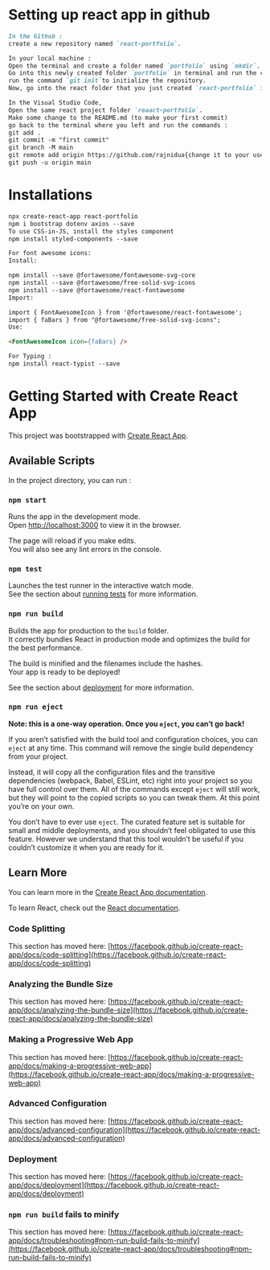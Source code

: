 # Setting up react app in github

```md
In the Github :
create a new repository named `react-portfolio`.

In your local machine :
Open the terminal and create a folder named `portfolio` using `mkdir`.
Go into this newly created folder `portfolio` in terminal and run the command :`npx create-react-app react-portfolio` , this will create a react app inside the portfolio folder.
run the command `git init`to initialize the repository.
Now, go into the react folder that you just created `react-portfolio` in the terminal.

In the Visual Studio Code,
Open the same react project folder `reaact-portfolio`.
Make some change to the README.md (to make your first commit)
go back to the terminal where you left and run the commands :
git add .
git commit -m "first commit"
git branch -M main
git remote add origin https://github.com/rajnidua{change it to your user name}/react-portfolio.git
git push -u origin main
```

# Installations

```md
npx create-react-app react-portfolio
npm i bootstrap dotenv axios --save
To use CSS-in-JS, install the styles component
npm install styled-components --save

For font awesome icons:
Install:

npm install --save @fortawesome/fontawesome-svg-core
npm install --save @fortawesome/free-solid-svg-icons
npm install --save @fortawesome/react-fontawesome
Import:

import { FontAwesomeIcon } from '@fortawesome/react-fontawesome';
import { faBars } from "@fortawesome/free-solid-svg-icons";
Use:

<FontAwesomeIcon icon={faBars} />

For Typing :
npm install react-typist --save
```

# Getting Started with Create React App

This project was bootstrapped with [Create React App](https://github.com/facebook/create-react-app).

## Available Scripts

In the project directory, you can run :

### `npm start`

Runs the app in the development mode.\
Open [http://localhost:3000](http://localhost:3000) to view it in the browser.

The page will reload if you make edits.\
You will also see any lint errors in the console.

### `npm test`

Launches the test runner in the interactive watch mode.\
See the section about [running tests](https://facebook.github.io/create-react-app/docs/running-tests) for more information.

### `npm run build`

Builds the app for production to the `build` folder.\
It correctly bundles React in production mode and optimizes the build for the best performance.

The build is minified and the filenames include the hashes.\
Your app is ready to be deployed!

See the section about [deployment](https://facebook.github.io/create-react-app/docs/deployment) for more information.

### `npm run eject`

**Note: this is a one-way operation. Once you `eject`, you can’t go back!**

If you aren’t satisfied with the build tool and configuration choices, you can `eject` at any time. This command will remove the single build dependency from your project.

Instead, it will copy all the configuration files and the transitive dependencies (webpack, Babel, ESLint, etc) right into your project so you have full control over them. All of the commands except `eject` will still work, but they will point to the copied scripts so you can tweak them. At this point you’re on your own.

You don’t have to ever use `eject`. The curated feature set is suitable for small and middle deployments, and you shouldn’t feel obligated to use this feature. However we understand that this tool wouldn’t be useful if you couldn’t customize it when you are ready for it.

## Learn More

You can learn more in the [Create React App documentation](https://facebook.github.io/create-react-app/docs/getting-started).

To learn React, check out the [React documentation](https://reactjs.org/).

### Code Splitting

This section has moved here: [https://facebook.github.io/create-react-app/docs/code-splitting](https://facebook.github.io/create-react-app/docs/code-splitting)

### Analyzing the Bundle Size

This section has moved here: [https://facebook.github.io/create-react-app/docs/analyzing-the-bundle-size](https://facebook.github.io/create-react-app/docs/analyzing-the-bundle-size)

### Making a Progressive Web App

This section has moved here: [https://facebook.github.io/create-react-app/docs/making-a-progressive-web-app](https://facebook.github.io/create-react-app/docs/making-a-progressive-web-app)

### Advanced Configuration

This section has moved here: [https://facebook.github.io/create-react-app/docs/advanced-configuration](https://facebook.github.io/create-react-app/docs/advanced-configuration)

### Deployment

This section has moved here: [https://facebook.github.io/create-react-app/docs/deployment](https://facebook.github.io/create-react-app/docs/deployment)

### `npm run build` fails to minify

This section has moved here: [https://facebook.github.io/create-react-app/docs/troubleshooting#npm-run-build-fails-to-minify](https://facebook.github.io/create-react-app/docs/troubleshooting#npm-run-build-fails-to-minify)
